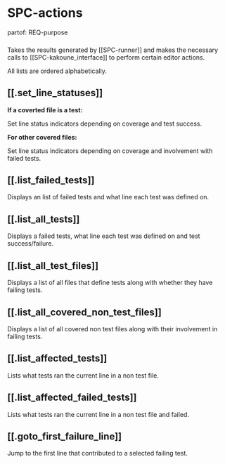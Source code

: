 # SPC-actions
partof: REQ-purpose
###

Takes the results generated by [[SPC-runner]]
and makes the necessary calls to [[SPC-kakoune_interface]]
to perform certain editor actions.

All lists are ordered alphabetically.

## [[.set_line_statuses]]

__If a coverted file is a test:__

Set line status indicators depending on coverage and test success.

__For other covered files:__

Set line status indicators depending on coverage and involvement with failed tests.

## [[.list_failed_tests]]

Displays an list of failed tests and what line each test was defined on.

## [[.list_all_tests]]

Displays a failed tests, what line each test was defined on and test success/failure.

## [[.list_all_test_files]]

Displays a list of all files that define tests along with whether they have failing tests.

## [[.list_all_covered_non_test_files]]

Displays a list of all covered non test files along with their involvement in failing tests.

## [[.list_affected_tests]]

Lists what tests ran the current line in a non test file.

## [[.list_affected_failed_tests]]

Lists what tests ran the current line in a non test file and failed.

## [[.goto_first_failure_line]]

Jump to the first line that contributed to a selected failing test.
